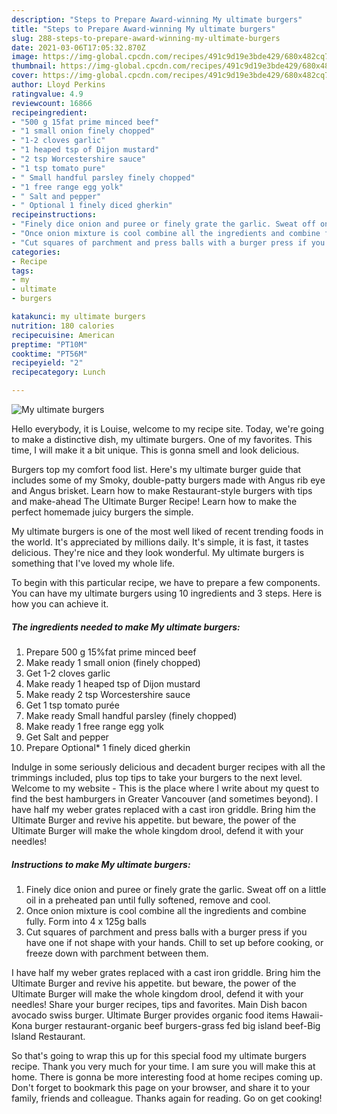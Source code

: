 ```yaml
---
description: "Steps to Prepare Award-winning My ultimate burgers"
title: "Steps to Prepare Award-winning My ultimate burgers"
slug: 288-steps-to-prepare-award-winning-my-ultimate-burgers
date: 2021-03-06T17:05:32.870Z
image: https://img-global.cpcdn.com/recipes/491c9d19e3bde429/680x482cq70/my-ultimate-burgers-recipe-main-photo.jpg
thumbnail: https://img-global.cpcdn.com/recipes/491c9d19e3bde429/680x482cq70/my-ultimate-burgers-recipe-main-photo.jpg
cover: https://img-global.cpcdn.com/recipes/491c9d19e3bde429/680x482cq70/my-ultimate-burgers-recipe-main-photo.jpg
author: Lloyd Perkins
ratingvalue: 4.9
reviewcount: 16866
recipeingredient:
- "500 g 15fat prime minced beef"
- "1 small onion finely chopped"
- "1-2 cloves garlic"
- "1 heaped tsp of Dijon mustard"
- "2 tsp Worcestershire sauce"
- "1 tsp tomato pure"
- " Small handful parsley finely chopped"
- "1 free range egg yolk"
- " Salt and pepper"
- " Optional 1 finely diced gherkin"
recipeinstructions:
- "Finely dice onion and puree or finely grate the garlic. Sweat off on a little oil in a preheated pan until fully softened, remove and cool."
- "Once onion mixture is cool combine all the ingredients and combine fully. Form into 4 x 125g balls"
- "Cut squares of parchment and press balls with a burger press if you have one if not shape with your hands. Chill to set up before cooking, or freeze down with parchment between them."
categories:
- Recipe
tags:
- my
- ultimate
- burgers

katakunci: my ultimate burgers 
nutrition: 180 calories
recipecuisine: American
preptime: "PT10M"
cooktime: "PT56M"
recipeyield: "2"
recipecategory: Lunch

---
```



![My ultimate burgers](https://img-global.cpcdn.com/recipes/491c9d19e3bde429/680x482cq70/my-ultimate-burgers-recipe-main-photo.jpg)

Hello everybody, it is Louise, welcome to my recipe site. Today, we're going to make a distinctive dish, my ultimate burgers. One of my favorites. This time, I will make it a bit unique. This is gonna smell and look delicious.

Burgers top my comfort food list. Here&#39;s my ultimate burger guide that includes some of my Smoky, double-patty burgers made with Angus rib eye and Angus brisket. Learn how to make Restaurant-style burgers with tips and make-ahead The Ultimate Burger Recipe! Learn how to make the perfect homemade juicy burgers the simple.

My ultimate burgers is one of the most well liked of recent trending foods in the world. It's appreciated by millions daily. It's simple, it is fast, it tastes delicious. They're nice and they look wonderful. My ultimate burgers is something that I've loved my whole life.


To begin with this particular recipe, we have to prepare a few components. You can have my ultimate burgers using 10 ingredients and 3 steps. Here is how you can achieve it.

<!--inarticleads1-->

##### The ingredients needed to make My ultimate burgers:

1. Prepare 500 g 15%fat prime minced beef
1. Make ready 1 small onion (finely chopped)
1. Get 1-2 cloves garlic
1. Make ready 1 heaped tsp of Dijon mustard
1. Make ready 2 tsp Worcestershire sauce
1. Get 1 tsp tomato purée
1. Make ready  Small handful parsley (finely chopped)
1. Make ready 1 free range egg yolk
1. Get  Salt and pepper
1. Prepare  Optional* 1 finely diced gherkin


Indulge in some seriously delicious and decadent burger recipes with all the trimmings included, plus top tips to take your burgers to the next level. Welcome to my website - This is the place where I write about my quest to find the best hamburgers in Greater Vancouver (and sometimes beyond). I have half my weber grates replaced with a cast iron griddle. Bring him the Ultimate Burger and revive his appetite. but beware, the power of the Ultimate Burger will make the whole kingdom drool, defend it with your needles! 

<!--inarticleads2-->

##### Instructions to make My ultimate burgers:

1. Finely dice onion and puree or finely grate the garlic. Sweat off on a little oil in a preheated pan until fully softened, remove and cool.
1. Once onion mixture is cool combine all the ingredients and combine fully. Form into 4 x 125g balls
1. Cut squares of parchment and press balls with a burger press if you have one if not shape with your hands. Chill to set up before cooking, or freeze down with parchment between them.


I have half my weber grates replaced with a cast iron griddle. Bring him the Ultimate Burger and revive his appetite. but beware, the power of the Ultimate Burger will make the whole kingdom drool, defend it with your needles! Share your burger recipes, tips and favorites. Main Dish bacon avocado swiss burger. Ultimate Burger provides organic food items Hawaii-Kona burger restaurant-organic beef burgers-grass fed big island beef-Big Island Restaurant. 

So that's going to wrap this up for this special food my ultimate burgers recipe. Thank you very much for your time. I am sure you will make this at home. There is gonna be more interesting food at home recipes coming up. Don't forget to bookmark this page on your browser, and share it to your family, friends and colleague. Thanks again for reading. Go on get cooking!
